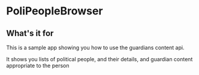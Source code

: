 PoliPeopleBrowser
==============

What's it for
----------------

This is a sample app showing you how to use the guardians content api.

It shows you lists of political people, and their details, and guardian content
appropriate to the person
